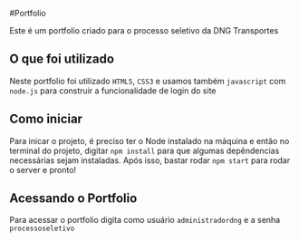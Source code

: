 #Portfolio

Este é um portfolio criado para o processo seletivo da DNG Transportes 

## O que foi utilizado

Neste portfolio foi utilizado `HTML5`, `CSS3` e usamos também `javascript` com `node.js` para construir a funcionalidade de login do site

## Como iniciar

Para inicar o projeto, é preciso ter o Node instalado na máquina e então no terminal do projeto, digitar `npm install` para que algumas depêndencias necessárias sejam instaladas. Após isso, bastar rodar `npm start` para rodar o server e pronto!

## Acessando o Portfolio

Para acessar o portfolio digita como usuário `administradordng` e a senha `processoseletivo`
